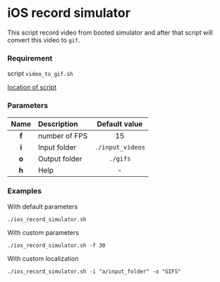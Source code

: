 # iOS record simulator

This script record video from booted simulator and after that script will convert this video to `gif`.

### Requirement
script `video_to_gif.sh`

[location of script](./../video_to_gif)

### Parameters
|Name|Description|Default value|
|:----:|:-----------|:-----:|
|**f**|number of FPS|15|
|**i**|Input folder|`./input_videos`|
|**o**|Output folder|`./gifs`|
|**h**|Help|-|

### Examples
With default parameters

`./ios_record_simulator.sh`

With custom parameters

`./ios_record_simulator.sh -f 30`

With custom localization 

`./ios_record_simulator.sh -i "a/input_folder" -o "GIFS"`